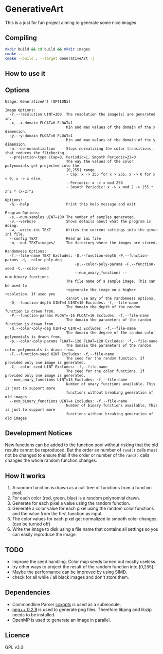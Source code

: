 # GenerativeArt

This is a just for fun project aiming to generate some nice images.

<!-- todo add examples here -->

## Compiling
```bash
mkdir build && cd build && mkdir images
cmake ..
cmake --build . --target GenerativeArt -j
```

## How to use it
<!-- todo  -->

## Options
```text
Usage: GenerativeArt [OPTIONS]

Image Options:
  -r,--resolution UINT=200  The resolution the image(s) are generated in.
  -x,--x-domain FLOAT=0 FLOAT=1
                            Min and max values of the domain of the x dimension.
  -y,--y-domain FLOAT=0 FLOAT=1
                            Min and max values of the domain of the y dimension.
  -n,--no-normalization     Stops normalizing the color transitions, that reduces the flickering.
  --projection-type {Cap=0, Periodic=1, Smooth Periodic=2}=0
                            The way the values of the color polynomials get projected into the
                            [0,255] range.
                            - Cap: x -> 255 for x > 255, x -> 0 for x < 0, x -> x else.
                            - Periodic: x -> x mod 256
                            - Smooth Periodic: x -> x mod 2 -> 255 * x^2 * (x-2)^2

Options:
  -h,--help                 Print this help message and exit

Program Options:
  -s,--num-samples UINT=100 The number of samples generated.
  -v,--verbose              Shows details about what the program is doing.
  -w,--write-ini TEXT       Writes the current settings into the given ini file.
  --config TEXT             Read an ini file
  -o,--out TEXT=images/     The directory where the images are stored.

Randomness Options:
  -f,--file-name TEXT Excludes: -D,--function-depth -P,--function-params -d,--color-poly-deg
                                -p,--color-poly-params -F,--function-seed -C,--color-seed
                                --num_unary_functions --num_binary_functions
                            The file name of a sample image. This can be used to
                            regenerate the image on a higher resolution. If used you
                            cannot use any of the randomness options.
  -D,--function-depth UINT=4 UINT=10 Excludes: -f,--file-name
                            The domain the depth of the random function is drawn from.
  -P,--function-params FLOAT=-16 FLOAT=16 Excludes: -f,--file-name
                            The domain the parameters of the random function is drawn from.
  -d,--color-poly-deg UINT=2 UINT=3 Excludes: -f,--file-name
                            The domain the degree of the random color polynomials is drawn from.
  -p,--color-poly-params FLOAT=-128 FLOAT=128 Excludes: -f,--file-name
                            The domain the parameters of the random color polynomials is drawn from.
  -F,--function-seed UINT Excludes: -f,--file-name
                            The seed for the random function. If provided only one image is generated.
  -C,--color-seed UINT Excludes: -f,--file-name
                            The seed for the color functions. If provided only one image is generated.
  --num_unary_functions UINT=13 Excludes: -f,--file-name
                            Number of unary functions available. This is just to support more
                            functions without breaking generation of old images.
  --num_binary_functions UINT=4 Excludes: -f,--file-name
                            Number of binary functions available. This is just to support more
                            functions without breaking generation of old images.

```

## Development Notices
New functions can be added to the function pool without
risking that the old results cannot be reproduced.
But the order an number of `rand()` calls must not
be changed to ensure this! If the order or number of the
`rand()` calls changes the whole random function changes.

## How it works

1. A random function is drawn as a call tree of functions from
a function pool.
2. For each color (red, green, blue) is a random polynomial drawn.
3. Generate for each pixel a value using the random function.
4. Generate a color value for each pixel using the random color functions
and the value from the first function as input.
5. The color values for each pixel get normalized to smooth
color changes. (can be turned off)
6. Write the image to disk using a file name that contains all settings
so you can easily reproduce the image.

## TODO
- Improve the seed handling. Color map seeds turned out mostly useless.
- try other ways to project the result of the random function into [0,255].
- Maybe the performance can be improved by using SIMD.
- check for all while / all black images and don't store them.

## Dependencies
- Commandline Parser [cxxopts](https://github.com/jarro2783/cxxopts) is
used as a submodule.
- [png++ 0.2.9](http://savannah.nongnu.org/projects/pngpp/) is used to generate
png files.
Therefore libpng and libzip needs to be installed.
- OpenMP is used to generate an image in parallel.

## Licence
GPL v3.0